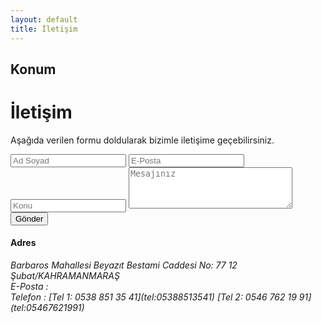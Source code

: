 ```yaml
---
layout: default
title: İletişim
---
```


<div class="container" markdown="1">
  <div class="row">
    <div class="col-md-12">
      <div class="map-head">
        <h2>Konum</h2>
      </div>
    </div>
    <!-- .col-md-12-->
  </div>
  <!-- .row-->
</div>
<!-- .container-->

<div class="map-area">
  <div id="mapCanvas" class="map-canvas"></div>
</div>

<div class="container" markdown="1">

<div class="row">

<div class="form-section">

<div class="col-md-8 col-xs-12 col-sm-8">

<div class="main-contact-form" markdown="1">

# İletişim

Aşağıda verilen formu doldularak bizimle iletişime geçebilirsiniz.

<form action=""><input type="text" id="full-name" name="name" placeholder="Ad Soyad"> <input type="email" id="email" name="email" placeholder="E-Posta"> <input type="text" id="subject" name="subject" placeholder="Konu"> <textarea name="message" id="message" cols="30" rows="4" placeholder="Mesajınız"></textarea> <input type="submit" class="btn" value="Gönder"></form>

</div>

</div>

<div class="col-md-4 col-xs-12 col-sm-4">

<div class="office-location">

<div class="contact-us head-office" markdown="1">

#### Adres

<address>Barbaros Mahallesi Beyazıt Bestami Caddesi
No: 77 12 Şubat/KAHRAMANMARAŞ</address>

<address markdown="1">
  <span>E-Posta :</span>
  <mailto:sarilarvidanjor@gmail.com>
  <mailto: kahramanmarasvidanjor@gmail.com>
</address>

<address markdown="1">
  <span>Telefon :</span>
  [Tel 1: 0538 851 35 41](tel:05388513541)
  [Tel 2: 0546 762 19 91](tel:05467621991)
</address>

</div>

</div>

</div>

</div>

</div>

</div>